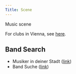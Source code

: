 ```yaml
---
Title: Scene
---
```

Music scene

For clubs in Vienna, see [here](http://austria.alensiljak.tk/entertainment/music).

## Band Search

- Musiker in deiner Stadt ([link](https://www.musiker-in-deiner-stadt.at/))
- Band Suche ([link](http://www.bandsuche.at/))
